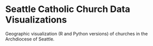 # Seattle Catholic Church Data Visualizations
Geographic visualization (R and Python versions) of churches in the Archdiocese of Seattle.
